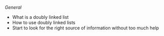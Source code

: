 *General*
- What is a doubly linked list
- How to use doubly linked lists
- Start to look for the right source of information without too much help
